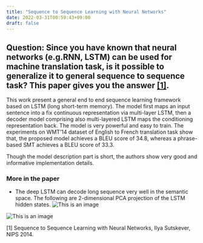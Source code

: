 ```yaml
---
title: "Sequence to Sequence Learning with Neural Networks"
date: 2022-03-31T00:59:43+09:00
draft: false
---
```


## Question: Since you have known that neural networks (e.g.RNN, LSTM) can be used for machine translation task, is it possible to generalize it to general sequence to sequence task?  This paper gives you the answer [[1]](https://arxiv.org/pdf/1409.3215.pdf).

This work present a general end to end sequence learning framework based on LSTM (long short-term memory). The model first maps an input sentence into a fix continuous representation via multi-layer LSTM, then a decoder model comprising also multi-layered LSTM maps the conditioning representation back. 
The model is very powerful and easy to train. The experiments on WMT’14 dataset of English to French translation task show that, 
the proposed model achieves a BLEU score of 34.8, whereas a phrase-based SMT achieves a BLEU score of 33.3. 

Though the model description part is short, the authors show very good and informative implementation details. 

### More in the paper

- The deep LSTM can decode long sequence very well in the semantic space. The following are 2-dimensional PCA projection of the LSTM hidden states.
![This is an image](/images/6.png)

![This is an image](/images/7.png)

[1] Sequence to Sequence Learning with Neural Networks, Ilya Sutskever, NIPS 2014. 
